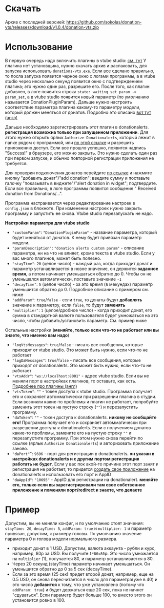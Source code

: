 # Скачать
Архив с последней версией: https://github.com/sokolas/donation-vts/releases/download/v1.0.4/donation-vts.zip

# Использование
В первую очередь надо включить плагины в vtube studio: [см. тут](https://github.com/DenchiSoft/VTubeStudio/wiki/Plugins#how-to-use-plugins)
У плагина нет установщика, нужно скачать архив и распаковать, для запуска использовать `donations-vts.exe`. Если все сделано правильно, то посла запуска появится черное окно с логами программы, а в vtube studio через несколько секунд появится окно с подтверждением плагина; это нужно один раз, разрешите его.
После того, как плагин добавлен, в логе появится строка `state: waiting_set_param -> param_set`, а в vtube studio появится новый параметр (по умолчанию называется DonationPluginParam).
Дальше нужно настроить соответствие параметра плагина какому-то параметру модели, который должен меняться от донатов. Подробно это описано [вот тут (англ)](https://github.com/DenchiSoft/VTubeStudio/wiki/Plugins#what-are-custom-parameters)

Дальше необходимо зарегистрировать этот плагин в donationalerts. **регистрация возможна только при запущенном приложении**. Для этого нужно открыть ярлык `Authorize Donationalerts`, который лежит в папке рядом с программой, или [по этой ссылке](https://www.donationalerts.com/oauth/authorize?client_id=10695&redirect_uri=http%3A%2F%2Flocalhost%3A9696%2F&response_type=token&scope=oauth-donation-subscribe+oauth-user-show) и разрешить приложению доступ. Если все прошло успешно, появится надпись "Success!" в браузере, его можно закрыть. Это нужно сделать один раз при первом запуске, и обычно повторной регистрации приложения не требуется.

Для проверки подключения донатов перейдите [по ссылке](https://www.donationalerts.com/dashboard/activity-feed/donations) и нажмите кнопку "добавить донат"/"add donation"; введите сумму и поставьте галочку "показывать в виджете"/"alert donation in widget"; подтвердите. Если все правильно, в логе программы появится сообщение " Received donation from Donations/...".

Программа настраивается через редактирование настроек в `config.json` в блокноте. При изменении настроек нужно закрыть программу и запустить ее снова. Vtube studio перезапускать не надо.

**Настройки параметра для vtube studio**
*	`"customParam"`: `"DonationPluginParam"` - название параметра, который будет меняться от донатов. К нему будет привязан параметр модели.
*	`"paramDescription"`: `"donation alerts custom param"` - описание параметра, ни на что не влияет, кроме текста в vtube studio. Если у вас много плагинов, может быть полезно.
*	`"stayTime"`: `20` (целое число) - каждый раз, когда приходит донат и параметр устанавливается в новое значение, он держится **заданное время**, а потом начинает уменьшаться обратно до 0. Чтобы он не уменьшался автоматически, поставьте значение `-1`
*	`"decayTime"`: `5` (целое число) - за это время (в мекундах) параметр уменьшится обратно до 0. Подробное описание с примером см. ниже
*	`"addParam"`: `true`/`false` - если `true`, то донаты будут **добавлять** значение к параметру, если `false`, то будут **заменять**
* `"multiplier"`: `1` (целое/дробное число) - когда приходит донат, его сумма в стандартной валюте пользователя будет умножаться на это число, чтобы добавить/установить параметр. См. пример ниже

Остальные настройки (**меняйте, только если что-то не работает или вы знаете, что именно вам надо**)
*	`"logVtsMessages"`: `true`/`false` - писать все сообщения, которые приходят от vtube studio. Это может быть нужно, если что-то не работает
*	`"logDaMessages"`: `true`/`false` - писать все сообщения, которые приходят от donationalerts. Это может быть нужно, если что-то не работает
*	`"vtsAddr"`: `"ws://localhost:8001"` - адрес vtube studio. Если вы не меняли порт в настройках плагинов, то оставьте, как есть. [Подробнее про плагины (англ)](https://github.com/DenchiSoft/VTubeStudio/wiki/Plugins#how-to-use-plugins)
*	`"vtsToken"`: `""` - токен доступа к vtube studio. Программа получает его и сохраняет автомматически при разрешении плагина в студии. Если возникли какие-то проблемы и плагин не работает, попробуйте заменить этот токен на пустую строку (`""`) и перезапустить программу.
*	`"daToken"`: `""` - токен доступа к donationalerts. **никому не сообщайте его!** Программа получает его и сохраняет автомматически при разрешении доступа к donationalerts. Если с получением донатов какие-то проблемы, замените его на пустую строку `""` и перезапустите программу. При этом нужно снова перейти по ссылке (ярлык `Authorize Donationalerts`) и авторизовать приложение заново.
*   `"daPort"`": `9696` - порт для регистрации в donationalerts. **он указан в настройках donationalerts и с другим портом регистрация работать не будет**. Если у вас пок акой-то причине этот порт занят и регистрация не работает, то придется [создать свое приложение](https://www.donationalerts.com/application/clients) на donationalerts и использовать его порт и AppID
*   `"daAppId"`: `"10695"` - AppID для регистрации на donationalert. **меняйте его, только если вы зарегистрировали там свое собственное приложение и поменяли порт/redirect и знаете, что делаете**

# Пример
Допустим, вы не меняли конфиг, и по умолчанию стоят значения: `stayTime: 20`, `decayTime: 5`, `addParam: true` и `multiplier: 1` и параметр привязан, допустим, к размеру головы. По умолчанию значение параметра 0 и голова модели нормального размера.
* приходит донат в 1 USD. Допустим, валюта аккаунта - рубли и курс, например, 80р за USD. Вы получите `1*80=80`р. Это число умножается на `multiplier` (1), получается 80, и параметр устанавливается в 80.
* Через 20 секунд (stayTime) параметр начинает уменьшаться. Он уменьшится обратно до 0 за 5 сек (decayTime).
* Если за это время (25 сек) придет второй донат, например, еще на 0.5 USD, он снова пересчитается в число для параметра(уже в 40) и это число **добавится** к тому, что уже установлено (потому что `addParam: true`) и будет держаться еще 20 сек, пока не начнет "сдуваться". Если параметр будет больше 100, то вместо этого он установится ровно в 100.
